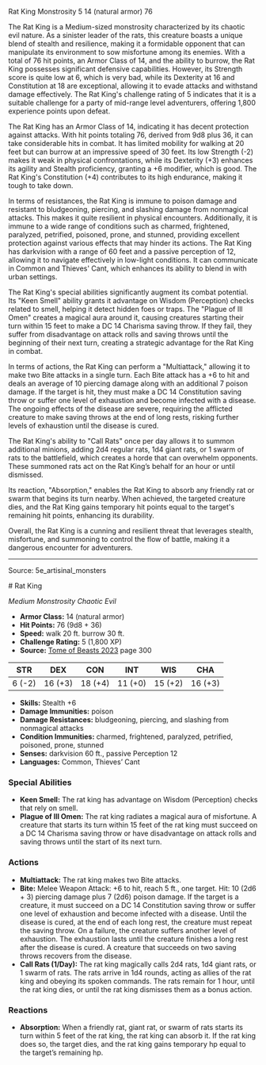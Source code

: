 <MonsterName/>Rat King</MonsterName>
<CreatureType/>Monstrosity</CreatureType>
<CR/>5</CR>
<AC/>14 (natural armor)</AC>
<HP/>76</HP>
<summary>The Rat King is a Medium-sized monstrosity characterized by its chaotic evil nature. As a sinister leader of the rats, this creature boasts a unique blend of stealth and resilience, making it a formidable opponent that can manipulate its environment to sow misfortune among its enemies. With a total of 76 hit points, an Armor Class of 14, and the ability to burrow, the Rat King possesses significant defensive capabilities. However, its Strength score is quite low at 6, which is very bad, while its Dexterity at 16 and Constitution at 18 are exceptional, allowing it to evade attacks and withstand damage effectively. The Rat King's challenge rating of 5 indicates that it is a suitable challenge for a party of mid-range level adventurers, offering 1,800 experience points upon defeat.</summary>

<detail>

The Rat King has an Armor Class of 14, indicating it has decent protection against attacks. With hit points totaling 76, derived from 9d8 plus 36, it can take considerable hits in combat. It has limited mobility for walking at 20 feet but can burrow at an impressive speed of 30 feet. Its low Strength (-2) makes it weak in physical confrontations, while its Dexterity (+3) enhances its agility and Stealth proficiency, granting a +6 modifier, which is good. The Rat King's Constitution (+4) contributes to its high endurance, making it tough to take down.

In terms of resistances, the Rat King is immune to poison damage and resistant to bludgeoning, piercing, and slashing damage from nonmagical attacks. This makes it quite resilient in physical encounters. Additionally, it is immune to a wide range of conditions such as charmed, frightened, paralyzed, petrified, poisoned, prone, and stunned, providing excellent protection against various effects that may hinder its actions. The Rat King has darkvision with a range of 60 feet and a passive perception of 12, allowing it to navigate effectively in low-light conditions. It can communicate in Common and Thieves' Cant, which enhances its ability to blend in with urban settings.

The Rat King's special abilities significantly augment its combat potential. Its "Keen Smell" ability grants it advantage on Wisdom (Perception) checks related to smell, helping it detect hidden foes or traps. The "Plague of Ill Omen" creates a magical aura around it, causing creatures starting their turn within 15 feet to make a DC 14 Charisma saving throw. If they fail, they suffer from disadvantage on attack rolls and saving throws until the beginning of their next turn, creating a strategic advantage for the Rat King in combat.

In terms of actions, the Rat King can perform a "Multiattack," allowing it to make two Bite attacks in a single turn. Each Bite attack has a +6 to hit and deals an average of 10 piercing damage along with an additional 7 poison damage. If the target is hit, they must make a DC 14 Constitution saving throw or suffer one level of exhaustion and become infected with a disease. The ongoing effects of the disease are severe, requiring the afflicted creature to make saving throws at the end of long rests, risking further levels of exhaustion until the disease is cured.

The Rat King's ability to "Call Rats" once per day allows it to summon additional minions, adding 2d4 regular rats, 1d4 giant rats, or 1 swarm of rats to the battlefield, which creates a horde that can overwhelm opponents. These summoned rats act on the Rat King’s behalf for an hour or until dismissed.

Its reaction, "Absorption," enables the Rat King to absorb any friendly rat or swarm that begins its turn nearby. When achieved, the targeted creature dies, and the Rat King gains temporary hit points equal to the target's remaining hit points, enhancing its durability.

Overall, the Rat King is a cunning and resilient threat that leverages stealth, misfortune, and summoning to control the flow of battle, making it a dangerous encounter for adventurers.</detail>



---

Source: 5e_artisinal_monsters

<statblock>
# Rat King

*Medium* *Monstrosity* *Chaotic Evil*

- **Armor Class:** 14 (natural armor)
- **Hit Points:** 76 (9d8 + 36)
- **Speed:** walk 20 ft. burrow 30 ft.
- **Challenge Rating:** 5 (1,800 XP)
- **Source:** [Tome of Beasts 2023](https://koboldpress.com/kpstore/product/tome-of-beasts-1-2023-edition/) page 300

| STR | DEX | CON | INT | WIS | CHA |
| --- | --- | --- | --- | --- | --- |
| 6 (-2) | 16 (+3) | 18 (+4) | 11 (+0) | 15 (+2) | 16 (+3) |

- **Skills:** Stealth +6
- **Damage Immunities:** poison
- **Damage Resistances:** bludgeoning, piercing, and slashing from nonmagical attacks
- **Condition Immunities:** charmed, frightened, paralyzed, petrified, poisoned, prone, stunned
- **Senses:** darkvision 60 ft., passive Perception 12
- **Languages:** Common, Thieves’ Cant

### Special Abilities

- **Keen Smell:** The rat king has advantage on Wisdom (Perception) checks that rely on smell.
- **Plague of Ill Omen:** The rat king radiates a magical aura of misfortune. A creature that starts its turn within 15 feet of the rat king must succeed on a DC 14 Charisma saving throw or have disadvantage on attack rolls and saving throws until the start of its next turn.

### Actions

- **Multiattack:** The rat king makes two Bite attacks.
- **Bite:** Melee Weapon Attack: +6 to hit, reach 5 ft., one target. Hit: 10 (2d6 + 3) piercing damage plus 7 (2d6) poison damage. If the target is a creature, it must succeed on a DC 14 Constitution saving throw or suffer one level of exhaustion and become infected with a disease. Until the disease is cured, at the end of each long rest, the creature must repeat the saving throw. On a failure, the creature suffers another level of exhaustion. The exhaustion lasts until the creature finishes a long rest after the disease is cured. A creature that succeeds on two saving throws recovers from the disease.
- **Call Rats (1/Day):** The rat king magically calls 2d4 rats, 1d4 giant rats, or 1 swarm of rats. The rats arrive in 1d4 rounds, acting as allies of the rat king and obeying its spoken commands. The rats remain for 1 hour, until the rat king dies, or until the rat king dismisses them as a bonus action.

### Reactions

- **Absorption:** When a friendly rat, giant rat, or swarm of rats starts its turn within 5 feet of the rat king, the rat king can absorb it. If the rat king does so, the target dies, and the rat king gains temporary hp equal to the target’s remaining hp.
</statblock>


